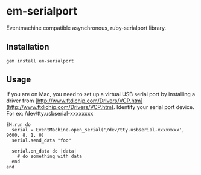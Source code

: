# em-serialport

Eventmachine compatible asynchronous, ruby-serialport library.

## Installation

    gem install em-serialport

## Usage

If you are on Mac, you need to set up a virtual USB serial port by installing a driver from [http://www.ftdichip.com/Drivers/VCP.htm](http://www.ftdichip.com/Drivers/VCP.htm). Identify your serial port device. For ex: /dev/tty.usbserial-xxxxxxxx

    EM.run do
      serial = EventMachine.open_serial('/dev/tty.usbserial-xxxxxxxx', 9600, 8, 1, 0)
      serial.send_data "foo"

      serial.on_data do |data|
        # do something with data
      end
    end

